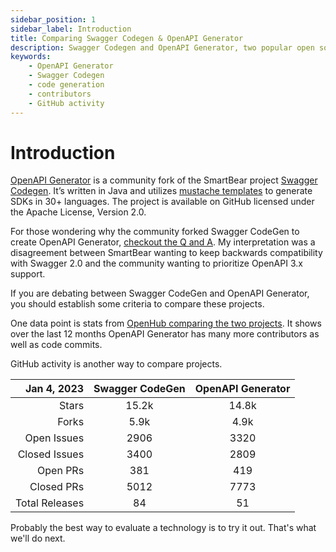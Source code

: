 ```yaml
---
sidebar_position: 1
sidebar_label: Introduction
title: Comparing Swagger Codegen & OpenAPI Generator
description: Swagger Codegen and OpenAPI Generator, two popular open source projects for code generation. Comparison based on contributors, code commits, GitHub activity, and more. The best way to evaluate is to try it out
keywords:
    - OpenAPI Generator
    - Swagger Codegen
    - code generation
    - contributors
    - GitHub activity
---
```


# Introduction

[OpenAPI Generator](https://github.com/OpenAPITools/openapi-generator) is a community fork of the SmartBear project [Swagger Codegen](https://github.com/swagger-api/swagger-codegen). It’s written in Java and utilizes [mustache templates](https://mustache.github.io/) to generate SDKs in 30+ languages. The project is available on GitHub licensed under the Apache License, Version 2.0.

For those wondering why the community forked Swagger CodeGen to create OpenAPI Generator, [checkout the Q and A](https://github.com/OpenAPITools/openapi-generator/blob/master/docs/qna.md). My interpretation was a disagreement between SmartBear wanting to keep backwards compatibility with Swagger 2.0 and the community wanting to prioritize OpenAPI 3.x support.

If you are debating between Swagger CodeGen and OpenAPI Generator, you should establish some  criteria to compare these projects.

One data point is stats from [OpenHub comparing the two projects](https://openhub.net/p/_compare?project_0=swagger-codegen&project_1=openapi-generator). It shows over the last 12 months OpenAPI Generator has many more contributors as well as code commits.

GitHub activity is another way to compare projects.

| Jan 4, 2023 | Swagger CodeGen| OpenAPI Generator | 
|  ---------: | :---------: | :---------: |
| Stars | 15.2k  | 14.8k  | 
| Forks | 5.9k  |  4.9k | 
| Open Issues | 2906  |  3320 | 
| Closed Issues | 3400  | 2809  | 
| Open PRs | 381 | 419 | 
| Closed PRs | 5012  | 7773 | 
| Total Releases | 84 | 51 | 

Probably the best way to evaluate a technology is to try it out. That's what we'll do next.






















